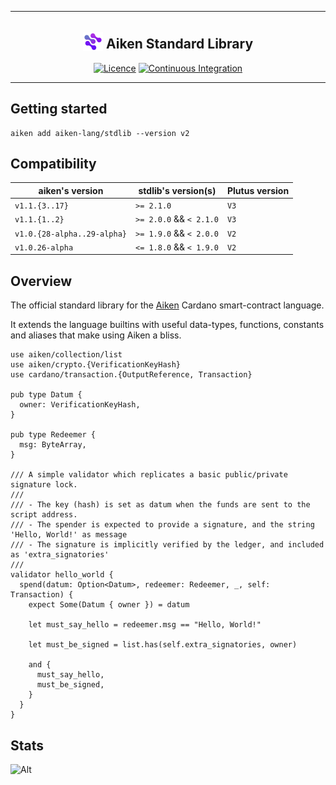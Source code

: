 <div align="center">
  <hr />
    <h2 align="center" style="border-bottom: none"><img style="position: relative; top: 0.25rem;" src="https://raw.githubusercontent.com/aiken-lang/branding/main/assets/icon.png" alt="Aiken" height="30" /> Aiken Standard Library</h2>

[![Licence](https://img.shields.io/github/license/aiken-lang/stdlib?style=for-the-badge)](https://github.com/aiken-lang/stdlib/blob/main/LICENSE)
[![Continuous Integration](https://img.shields.io/github/actions/workflow/status/aiken-lang/stdlib/continuous-integration.yml?style=for-the-badge)](https://github.com/aiken-lang/stdlib/actions/workflows/continuous-integration.yml)

  <hr/>
</div>

## Getting started

```
aiken add aiken-lang/stdlib --version v2
```

## Compatibility

aiken's version            | stdlib's version(s)     | Plutus version
---                        | ---                     | ---
`v1.1.{3..17}`             | `>= 2.1.0`              | `V3`
`v1.1.{1..2}`              | `>= 2.0.0` && `< 2.1.0` | `V3`
`v1.0.{28-alpha..29-alpha}`| `>= 1.9.0` && `< 2.0.0` | `V2`
`v1.0.26-alpha`            | `<= 1.8.0` && `< 1.9.0` | `V2`

## Overview

The official standard library for the [Aiken](https://aiken-lang.org) Cardano
smart-contract language.

It extends the language builtins with useful data-types, functions, constants
and aliases that make using Aiken a bliss.

```aiken
use aiken/collection/list
use aiken/crypto.{VerificationKeyHash}
use cardano/transaction.{OutputReference, Transaction}

pub type Datum {
  owner: VerificationKeyHash,
}

pub type Redeemer {
  msg: ByteArray,
}

/// A simple validator which replicates a basic public/private signature lock.
///
/// - The key (hash) is set as datum when the funds are sent to the script address.
/// - The spender is expected to provide a signature, and the string 'Hello, World!' as message
/// - The signature is implicitly verified by the ledger, and included as 'extra_signatories'
///
validator hello_world {
  spend(datum: Option<Datum>, redeemer: Redeemer, _, self: Transaction) {
    expect Some(Datum { owner }) = datum

    let must_say_hello = redeemer.msg == "Hello, World!"

    let must_be_signed = list.has(self.extra_signatories, owner)

    and {
      must_say_hello,
      must_be_signed,
    }
  }
}
```

## Stats

![Alt](https://repobeats.axiom.co/api/embed/f0a17e7f6133630e165b9e56ec5447bef32fe831.svg "Repobeats analytics image")
